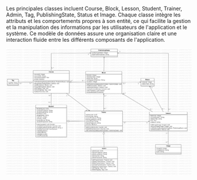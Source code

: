 Les principales classes incluent Course, Block, Lesson, Student, Trainer, Admin, Tag, PublishingState, Status et Image. Chaque classe intègre les attributs et les comportements propres à son entité,  ce qui facilite la gestion et la manipulation des informations par les utilisateurs de l'application et le système. Ce modèle de données assure une organisation claire et une interaction fluide entre les différents composants de l'application.

![Diagramme de classe](assets/imgs/class-diagram.jpg)